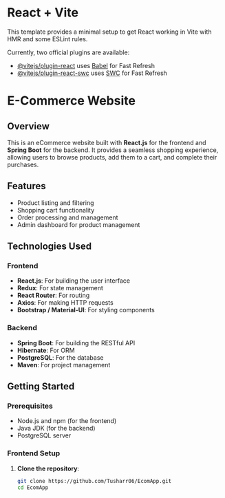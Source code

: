 # React + Vite

This template provides a minimal setup to get React working in Vite with HMR and some ESLint rules.

Currently, two official plugins are available:

- [@vitejs/plugin-react](https://github.com/vitejs/vite-plugin-react/blob/main/packages/plugin-react/README.md) uses [Babel](https://babeljs.io/) for Fast Refresh
- [@vitejs/plugin-react-swc](https://github.com/vitejs/vite-plugin-react-swc) uses [SWC](https://swc.rs/) for Fast Refresh
# E-Commerce Website

## Overview

This is an eCommerce website built with **React.js** for the frontend and **Spring Boot** for the backend. It provides a seamless shopping experience, allowing users to browse products, add them to a cart, and complete their purchases.

## Features

- Product listing and filtering
- Shopping cart functionality
- Order processing and management
- Admin dashboard for product management

## Technologies Used

### Frontend

- **React.js**: For building the user interface
- **Redux**: For state management
- **React Router**: For routing
- **Axios**: For making HTTP requests
- **Bootstrap / Material-UI**: For styling components

### Backend

- **Spring Boot**: For building the RESTful API
- **Hibernate**: For ORM
- **PostgreSQL**: For the database
- **Maven**: For project management

## Getting Started

### Prerequisites

- Node.js and npm (for the frontend)
- Java JDK (for the backend)
- PostgreSQL server

### Frontend Setup

1. **Clone the repository**:
   ```bash
   git clone https://github.com/Tusharr06/EcomApp.git
   cd EcomApp
